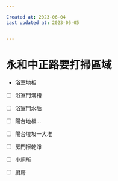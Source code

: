 ```yaml
---

Created at: 2023-06-04
Last updated at: 2023-06-05


---
```


# 永和中正路要打掃區域


* 浴室地板
- [ ] 浴室門溝槽
- [ ] 浴室門水垢
- [ ] 陽台地板…
- [ ] 陽台垃圾一大堆
- [ ] 房門擦乾淨
- [ ] 小廁所
- [ ] 廚房

